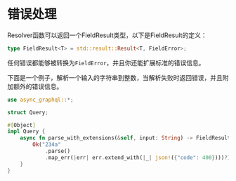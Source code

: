 # 错误处理

Resolver函数可以返回一个FieldResult类型，以下是FieldResult的定义：

```rust
type FieldResult<T> = std::result::Result<T, FieldError>;
```

任何错误都能够被转换为`FieldError`，并且你还能扩展标准的错误信息。

下面是一个例子，解析一个输入的字符串到整数，当解析失败时返回错误，并且附加额外的错误信息。

```rust
use async_graphql::*;

struct Query;

#[Object]
impl Query {
    async fn parse_with_extensions(&self, input: String) -> FieldResult<i32> {
        Ok("234a"
            .parse()
            .map_err(|err| err.extend_with(|_| json!({"code": 400})))?)
    }
}
```